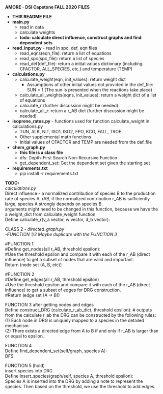 **AMORE - DSI Capstone FALL 2020**
**FILES**
- **THIS README FILE**
- **main.py**
  - read in data
  - calculate weights
  - **todo: calculate direct influence, construct graphs and find dependent sets**
- **read_input.py**   - read in spc, def, eqn files
  - read_eqns(eqn_file): return a list of equations  
  - read_spc(spc_file): return a list of species  
  - read_def(def_file): return a initial values dictionary (including CFACTOR, ALL_SPECIES, etc.) and temperature (TEMP)  
- **calculations.py** 
  - calculate_weight(eqn, init_values): return weight dict  
    - Assumptions of other initial values not provided in the def_file: SUN = 1 (The sun is presented when the reactions take place)
  - calculate_all_weights(eqns, init_values): return a weight dict of a list of equations
  - calculate_r (further discussion might be needed)
  - calculate_all_r: return a r_AB dict (further discussion might be needed)
- **isoprene_rates.py** - functions used for function calculate_weight in calculations.py
  - TUN, ALK, NIT, ISO1, ISO2, EPO, KCO, FALL, TROE
  - Other supplemental math functions
  - Initial values of CFACTOR and TEMP are needed from the def_file
- **chem_graph.py**  
  - **this file is a class file**
  - dfs: Depth-First Search Non-Recursive Function
  - get_dependent_set: Get the dependent set given the starting set
- **requirements.txt**
  - pip install -r requirements.txt

**TODO:**  
*calculations.py*  
Direct influence - a normalized contribution of species B to the production rate of species A, rAB, if the normalized contribution r_AB is sufficiently large, species A strongly depends on species B.  
arguments might need to be changed in this function, because we have the a weight_dict from calculate_weight function  
Define calculate_r(v_a vector, w vector, d_b vector):  

CLASS 2 - *directed_graph.py*  
-*FUNCTION 1/2 Maybe duplicate with the FUNCTION 3*

#FUNCTION 1  
#Define get_nodes(all r_AB, threshold epsilon):    
#Use the threshold epsilon and compare it with each of the r_AB (direct influence) to get a subset of nodes that are valid and important.  
Return (node set (A, B, etc))  

#FUNCTION 2  
#Define get_edges(all r_AB, threshold epsilon)    
#Use the threshold epsilon and compare it with each of the r_AB (direct influence) to get a subset of edges for DRG construction.  
#Return (edge set (A -> B))  

FUNCTION 3
after getting nodes and edges  
Define construct_DRG (calculate_r_ab_dict, threshold epsilon):   # outputs from the calculate r_ab
the DRG can be constructed by the following rules:  
(1) Each node in DRG is uniquely mapped to a species in the detailed mechanism.  
(2) There exists a directed edge from A to B if and only if r_AB is larger than or equal to epsilon.  

FUNCTION 4  
Define find_dependent_set(self/graph, species A):  
DFS  

FUNCTION 5 (hold)  
insert species into DRG  
Define insert_species(graph/self, species A, threshold epsilon):  
Species A is inserted into the DRG by adding a note to represent the species. Then based on the threshold, we use the threshold to add edges.  



